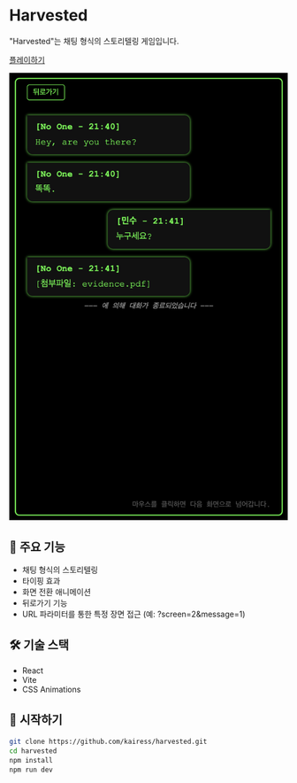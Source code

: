# Harvested

"Harvested"는 채팅 형식의 스토리텔링 게임입니다.

[플레이하기](https://kairess.github.io/harvested)

![Harvested](result.png)

## 🌟 주요 기능

- 채팅 형식의 스토리텔링
- 타이핑 효과
- 화면 전환 애니메이션
- 뒤로가기 기능
- URL 파라미터를 통한 특정 장면 접근 (예: ?screen=2&message=1)

## 🛠 기술 스택

- React
- Vite
- CSS Animations

## 🚀 시작하기

```bash
git clone https://github.com/kairess/harvested.git
cd harvested
npm install
npm run dev
```
